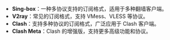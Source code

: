 - **Sing-box**：一种多协议支持的订阅格式，适用于多种翻墙客户端。
- **V2ray**：常见的订阅格式，支持 VMess、VLESS 等协议。
- **Clash**：支持多种协议的订阅格式，广泛应用于 Clash 客户端。
- **Clash Meta**：Clash 的增强版，支持更多高级功能和协议。



